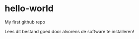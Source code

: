# hello-world
My first github repo

Lees dit bestand goed door alvorens de software te installeren!
